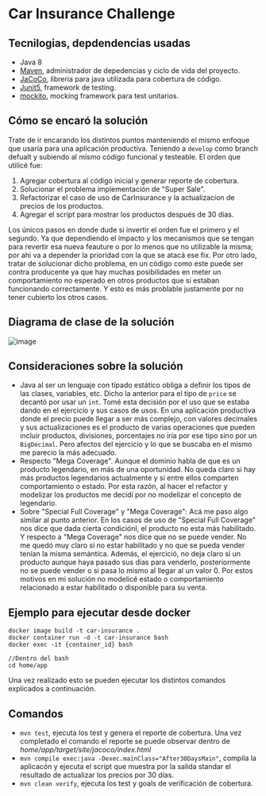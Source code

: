 # Car Insurance Challenge

## Tecnilogias, depdendencias usadas
* Java 8
* [Maven](https://maven.apache.org/como), administrador de depedencias y ciclo de vida del proyecto.
* [JaCoCo](https://www.eclemma.org/jacoco/), libreria para java utilizada para cobertura de código.
* [Junit5](https://junit.org/junit5/), framework de testing.
* [mockito](https://site.mockito.org/), mocking framework para test unitarios.

## Cómo se encaró la solución
Trate de ir encarando los distintos puntos manteniendo el mismo enfoque que usaría para una aplicación productiva. Teniendo a `develop` como branch defualt y subiendo al mismo código funcional y testeable. El orden que utilicé fue:
1. Agregar cobertura al código inicial y generar reporte de cobertura. 
2. Solucionar el problema implementación de "Super Sale".
3. Refactorizar el caso de uso de CarInsurance y la actualizacion de precios de los productos.
4. Agregar el script para mostrar los productos después de 30 dias.

Los únicos pasos en donde dude si invertir el orden fue el primero y el segundo. Ya que dependiendo el impacto y los mecanismos que se tengan para revertir esa nueva feauture o por lo menos que no utilizable la misma; por ahi va a depender la prioridad con la que se atacá ese fix. Por otro lado, tratar de solucionar dicho problema, en un código como este puede ser contra producente ya que hay muchas posibilidades en meter un comportamiento no esperado en otros productos que si estaban funcionando correctamente. Y esto es más problable justamente por no tener cubierto los otros casos.


## Diagrama de clase de la solución
![image](https://user-images.githubusercontent.com/11875266/101401136-a7782300-38b0-11eb-9add-a7238a873012.png)


## Consideraciones sobre la solución
* Java al ser un lenguaje con típado estático obliga a definir los tipos de las clases, variables, etc. Dicho la anterior para el tipo de `price` se decantó por usar un `int`. Tomé esta decisión por el uso que se estaba dando en el ejercicío y sus casos de usos. En una aplicación productiva donde el precio puede llegar a ser más complejo, con valores decimales y sus actualizaciones es el producto de varias operaciones que pueden incluir productos, divisiones, porcentajes no iría por ese tipo sino por un `BigDecimal`. Pero afectos del ejercicio y lo que se buscaba en el mismo me parecio la más adecuado.
* Respecto "Mega Coverage". Aunque el dominio habla de que es un producto legendario, en más de una oportunidad. No queda claro si hay más productos legendarios actualmente y si entre ellos comparten comportamiento o estado. Por esta razón, al hacer el refactor y modelizar los productos me decidí por no modelizar el concepto de legendario.
* Sobre "Special Full Coverage" y "Mega Coverage": Acá me paso algo similar al punto anterior. En los casos de uso de "Special Full Coverage" nos dice que dada cierta condiciónl, el producto no esta más habilitado. Y respecto a "Mega Coverage" nos dice que no se puede vender. No me quedó muy claro si no estar habilitado y no que se pueda vender tenían la misma semántica. Además, el ejercició,  no deja claro si un producto aunque haya pasado sus días para venderlo, posteriormente no se puede vender o si pasa lo mismo al llegar al un valor 0. Por estos motivos en mi solución no modelicé estado o comportamiento relacionado a estar habilitado o disponible para su venta.

## Ejemplo para ejecutar desde docker
```
docker image build -t car-insurance .
docker container run -d -t car-insurance bash
docker exec -it {container_id} bash

//Dentro del bash
cd home/app
```
Una vez realizado esto se pueden ejecutar los distintos comandos explicados a continuación. 

## Comandos
* `mvn test`, ejecuta los test y genera el reporte de cobertura. Una vez completado el comando el reporte se puede observar dentro de _home/app/target/site/jacoco/index.html_
* `mvn compile exec:java -Dexec.mainClass="After30DaysMain"`, compila la aplicacón y ejecuta el script que muestra por la salida standar el resultado de actualizar los precios por 30 días. 
* `mvn clean verify`, ejecuta los test y goals de verificación de cobertura. 


